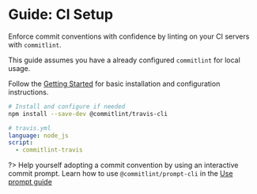 # Guide: CI Setup

Enforce commit conventions with confidence by linting on your CI servers with `commitlint`.

This guide assumes you have a already configured `commitlint` for local usage. 

Follow the [Getting Started](./?id=getting-started) for basic installation and configuration instructions.

```bash
# Install and configure if needed
npm install --save-dev @commitlint/travis-cli
```

```yml
# travis.yml
language: node_js
script:
  - commitlint-travis
```

?> Help yourself adopting a commit convention by using an interactive commit prompt. Learn how to use `@commitlint/prompt-cli` in the [Use prompt guide](guides-use-prompt.md)
